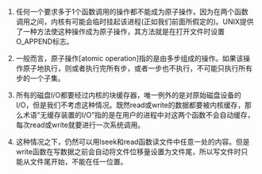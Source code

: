  
1. 任何一个要求多于1个函数调用的操作都不能成为原子操作，因为在两个函数调用之间，内核有可能会临时挂起该进程(正如我们前面所假定的)。UNIX提供了一种方法使这种操作成为原子操作，其方法就是在打开文件时设置O_APPEND标志。

2. 一般而言，原子操作[atomic operation]指的是由多步组成的操作。如果该操作原子地执行，则或者执行完所有步，或者一步也不执行，不可能只执行所有步的一个子集。

3. 所有的磁盘I/O都要经过内核的块缓存器，唯一例外的是对原始磁盘设备的 I/O，但是我们不考虑这种情况。既然read或write的数据都要被内核缓存，那么术语“无缓存装置的I/O”指的是在用户的进程中对这两个函数不会自动缓存，每次read或write就要进行一次系统调用。

4. 这种情况之下，仍然可以用lseek和read函数读文件中任意一处的内容。但是write函数在写数据之前会自动将文件位移量设置为文件尾，所以写文件时只能从文件尾开始，不能在任一位置。
